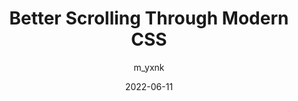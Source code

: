 ---
author: m_yxnk
date: 2022-06-11
permalink: false
tags:
  - css
  - scrolling
target_url: https://blog.mayank.co/better-scrolling-through-modern-css
title: Better Scrolling Through Modern CSS
---